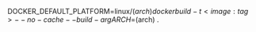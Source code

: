 DOCKER_DEFAULT_PLATFORM=linux/$(arch) docker build -t <image:tag> --no-cache --build-arg ARCH=$(arch) .

